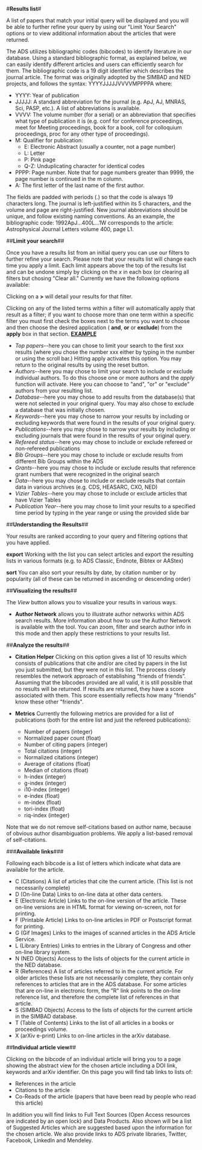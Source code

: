 #**Results list**#

A list of papers that match your initial query will be displayed and you will be able to further refine your query by using our "Limit Your Search" options or to view additional information about the articles that were returned.

The ADS utilizes bibliographic codes (bibcodes) to identify literature in our database.  Using a standard bibliographic format, as explained below, we can easily identify different articles and users can efficiently search for them.
The bibliographic code is a 19 digit identifier which describes the journal article. The format was originally adopted by the SIMBAD and NED projects, and follows the syntax: 
YYYYJJJJJVVVVMPPPPA where: 

 * YYYY: Year of publication 
 * JJJJJ: A standard abbreviation for the journal (e.g. ApJ, AJ, MNRAS, Sci, PASP, etc.). A list of abbreviations is available. 
 * VVVV: The volume number (for a serial) or an abbreviation that specifies what type of publication it is (e.g. conf for conference proceedings, meet for Meeting proceedings, book for a book, coll for colloquium proceedings, proc for any other type of proceedings). 
 * M: Qualifier for publication:
    * E: Electronic Abstract (usually a counter, not a page number)
    * L: Letter
    * P: Pink page
   * Q-Z: Unduplicating character for identical codes 
 * PPPP: Page number. Note that for page numbers greater than 9999, the page number is continued in the m column. 
 * A: The first letter of the last name of the first author. 

The fields are padded with periods (.) so that the code is always 19 characters long. The journal is left-justified within its 5 characters, and the volume and page are right-justified. New journal abbreviations should be unique, and follow existing naming conventions. As an example, the bibliographic code: 
1992ApJ...400L...1W corresponds to the article: Astrophysical Journal Letters volume 400, page L1. 

##**Limit your search**##

Once you have a results list from an initial query you can use our filters to further refine your search.  Please note that your results list will change each time you apply a limit.  Each limit appears above the top of the results list and can be undone simply by clicking on the *x* in each box (or clearing all filters but chosing "Clear all."  Currently we have the following options available:

Clicking on a **>** will detail your results for that filter.

Clicking on any of the listed terms within a filter will automatically apply that result as a filter; if you want to choose more than one term within a specific filter you must first check the boxes next to the terms you want to choose and then choose the desired application ( **and**, **or** or **exclude**) from the **apply** box in that section.
[**EXAMPLE**](examples.md#filtering-within-facet)

  * *Top papers*--here you can chose to limit your search to the first xxx results (where you chose the number xxx either by typing in the number or using the scroll bar.)  Hitting apply activates this option.  You may return to the original results by using the reset button.
  * *Authors*--here you may chose to limit your search to include or exclude individual authors.  To do this choose one or more authors and the *apply* function will activate.  Here you can choose to "and", "or" or "exclude" authors from your resulting list. 
  * *Database*--here you may chose to add results from the database(s) that were not selected in your original query.  You may also chose to exclude a database that was initially chosen.  
  * *Keywords*--here you may chose to narrow your results by including or excluding keywords that were found in the results of your original query.  
  * *Publications*--here you may chose to narrow your results by including or excluding journals that were found in the results of your original query. 
  * *Refereed status*--here you may chose to include or exclude refereed or non-refereed publications
  * *Bib Groups*--here you may chose to include or exclude results from different Bib Groups within the ADS
  * *Grants*--here you may chose to include or exclude results that reference grant numbers that were recognized in the original search
  * *Data*--here you may chose to include or exclude results that contain data in various archives (e.g. CDS, HEASARC, CXO, NED)
  * *Vizier Tables*--here you may chose to include or exclude articles that have Vizier Tables
  * *Publication Year*--here you may chose to limit your results to a specified time period by typing in the year range or using the provided slide bar

##**Understanding the Results**##

Your results are ranked according to your query and filtering options that you have applied.

**export** Working with the list you can select articles and export the resulting lists in various formats (e.g. to ADS Classic, Endnote, Bibtex or AAStex)

**sort**  You can also sort your results by date, by citation number or by popularity (all of these can be returned in ascending or descending order)

##**Visualizing the results**##

The *View* button allows you to visualize your results in various ways.

   * **Author Network** allows you to illustrate author networks within ADS search results.  More information about how to use the Author Network is available with the tool.   You can zoom, filter and search author info in this mode and then apply these restrictions to your results list.

##**Analyze the results**##
   * **Citation Helper** Clicking on this option gives a list of 10 results which consists of publications that cite and/or are cited by papers in the list you just submitted, but they were not in this list. The process closely resembles the network approach of establishing “friends of friends”. Assuming that the bibcodes provided are all valid, it is still possible that no results will be returned. If results are returned, they have a score associated with them. This score essentially reflects how many "friends" know these other "friends".
   * **Metrics**
Currently the following metrics are provided for a list of publications (both for the entire list and just the refereed publications):

      * Number of papers (integer)
      * Normalized paper count (float)
      * Number of citing papers (integer)
      * Total citations (integer)
      * Normalized citations (integer)
      * Average of citations (float)
      * Median of citations (float)
      * h-index (integer)
      * g-index (integer)
      * i10-index (integer)
      * e-index (float)
      * m-index (float)
      * tori-index (float)
      * riq-index (integer)

Note that we do not remove self-citations based on author name, because of obvious author disambiguation problems. We apply a list-based removal of self-citations.

###**Available links**###

Following each bibcode is a list of letters which indicate what data are available for the article.  

 * C	 (Citations)	 A list of articles that cite the current article. (This list is not necessarily complete)
 * D	 (On-line Data)	 Links to on-line data at other data centers.
 * E	 (Electronic Article)	 Links to the on-line version of the article. These on-line versions are in HTML format for viewing on-screen, not for printing.
 * F	 (Printable Article)	 Links to on-line articles in PDF or Postscript format for printing.
 * G	 (Gif Images)	 Links to the images of scanned articles in the ADS Article Service.
 * L	 (Library Entries)	 Links to entries in the Library of Congress and other on-line library system.
 * N	 (NED Objects)	 Access to the lists of objects for the current article in the NED database.
 * R	 (References)	 A list of articles referred to in the current article. For older articles these lists are not necessarily complete, they contain only references to articles that are in the ADS database. For some articles that are on-line in electronic form, the "R" link points to the on-line reference list, and therefore the complete list of references in that article.
 * S	 (SIMBAD Objects)	 Access to the lists of objects for the current article in the SIMBAD database.
 * T	 (Table of Contents)	 Links to the list of all articles in a books or proceedings volume.
 * X	 (arXiv e-print)	 Links to on-line articles in the arXiv database.


##**Individual article view**##

Clicking on the bibcode of an individual article will bring you to a page showing the abstract view for the chosen article including a DOI link, keywords and arXiv identifier. On this page you will find tab links to lists of:
 * References in the article
 * Citations to the article
 * Co-Reads of the article (papers that have been read by people who read this article)

 In addition you will find links to Full Text Sources (Open Access resources are indicated by an open lock) and Data Products.   Also shown will be a list of Suggested Articles which are suggested based upon the information for the chosen article.  We also provide links to ADS private libraries, Twitter, Facebook, LinkedIn and Mendeley.

